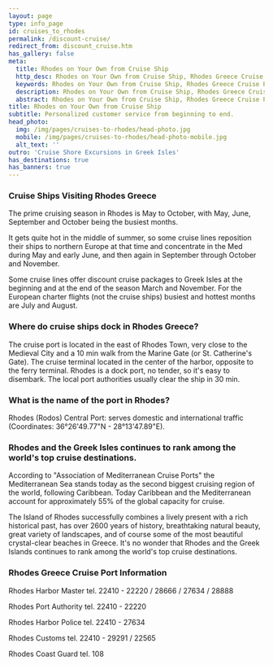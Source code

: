 ```yaml
---
layout: page
type: info_page
id: cruises_to_rhodes
permalink: /discount-cruise/
redirect_from: discount_cruise.htm
has_gallery: false
meta:
  title: Rhodes on Your Own from Cruise Ship
  http_desc: Rhodes on Your Own from Cruise Ship, Rhodes Greece Cruise Port Information, Cruise Ships Visiting Rhodes
  keywords: Rhodes on Your Own from Cruise Ship, Rhodes Greece Cruise Port Information, Cruise Ships Visiting Rhodes
  description: Rhodes on Your Own from Cruise Ship, Rhodes Greece Cruise Port Information, Cruise Ships Visiting Rhodes
  abstract: Rhodes on Your Own from Cruise Ship, Rhodes Greece Cruise Port Information
title: Rhodes on Your Own from Cruise Ship
subtitle: Personalized customer service from beginning to end.
head_photo:
  img: /img/pages/cruises-to-rhodes/head-photo.jpg
  mobile: /img/pages/cruises-to-rhodes/head-photo-mobile.jpg
  alt_text: ''
outro: 'Cruise Shore Excursions in Greek Isles'
has_destinations: true
has_banners: true
---
```

### Cruise Ships Visiting Rhodes Greece

The prime cruising season in Rhodes is May to October, with May, June, September and October being the busiest months.

It gets quite hot in the middle of summer, so some cruise lines reposition their ships to northern Europe at that time and concentrate in the Med during May and early June, and then again in September through October and November.

Some cruise lines offer discount cruise packages to Greek Isles at the beginning and at the end of the season March and November. For the European charter flights (not the cruise ships) busiest and hottest months are July and August.

### Where do cruise ships dock in Rhodes Greece?

The cruise port is located in the east of Rhodes Town, very close to the Medieval City and a 10 min walk from the Marine Gate (or St. Catherine's Gate). The cruise terminal located in the center of the harbor, opposite to the ferry terminal. Rhodes is a dock port, no tender, so it's easy to disembark. The local port authorities usually clear the ship in 30 min.

### What is the name of the port in Rhodes?

Rhodes (Rodos) Central Port: serves domestic and international traffic (Coordinates: 36°26'49.77"N - 28°13'47.89"E).

### Rhodes and the Greek Isles continues to rank among the world's top cruise destinations.

According to "Association of Mediterranean Cruise Ports" the Mediterranean Sea stands today as the second biggest cruising region of the world, following Caribbean. Today Caribbean and the Mediterranean account for approximately 55% of the global capacity for cruise.

The Island of Rhodes successfully combines a lively present with a rich historical past, has over 2600 years of history, breathtaking natural beauty, great variety of landscapes, and of course some of the most beautiful crystal-clear beaches in Greece. It's no wonder that Rhodes and the Greek Islands continues to rank among the world's top cruise destinations.

### Rhodes Greece Cruise Port Information

Rhodes Harbor Master tel. 22410 - 22220 / 28666 / 27634 / 28888

Rhodes Port Authority tel. 22410 - 22220

Rhodes Harbor Police tel. 22410 - 27634

Rhodes Customs tel. 22410 - 29291 / 22565

Rhodes Coast Guard tel. 108